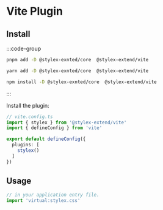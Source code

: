 # Vite Plugin

## Install

:::code-group

```bash [pnpm]
pnpm add -D @stylex-exnted/core  @stylex-extend/vite
```

```bash [yarn]
yarn add -D @stylex-exnted/core  @stylex-extend/vite
```

```bash [npm]
npm install -D @stylex-exnted/core  @stylex-extend/vite
```

:::

Install the plugin:

```ts
// vite.config.ts
import { stylex } from '@stylex-extend/vite'
import { defineConfig } from 'vite'

export default defineConfig({
  plugins: [
    stylex()
  ]
})
```

## Usage

```ts
// in your application entry file.
import 'virtual:stylex.css'
```
